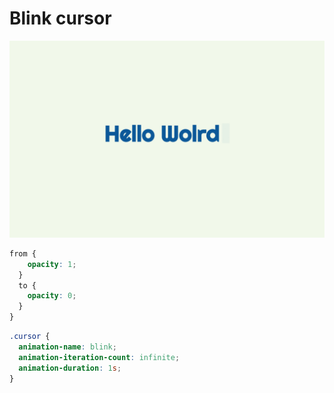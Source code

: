 # Blink cursor
![Blink cursor](./blink.gif)

````css
from {
    opacity: 1;
  }
  to {
    opacity: 0;
  }
}
````

````css
.cursor {
  animation-name: blink;
  animation-iteration-count: infinite;
  animation-duration: 1s;
}
````
